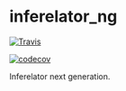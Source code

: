 # inferelator_ng

[![Travis](https://api.travis-ci.org/AaronWatters/inferelator_ng.svg?branch=master)](https://travis-ci.org/simonsfoundation/inferelator_ng)

[![codecov](https://codecov.io/gh/AaronWatters/inferelator_ng/branch/master/graph/badge.svg)](https://codecov.io/gh/simonsfoundation/inferelator_ng)


Inferelator next generation.
